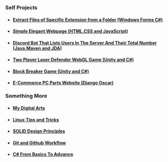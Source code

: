### Self Projects

* #### [Extract Files of Specific Extension from a Folder (Windows Forms C#)](https://github.com/WilcyWilson/SP-WindowsForms_CSharp-WindowsApplication)
* #### [Simple Elegant Webpage (HTML,CSS and JavaScript)](https://github.com/WilcyWilson/SP-JS_HTML_CSS-Webpage)
* #### [Discord Bot That Lists Users In The Server And Their Total Number (Java,Maven and JDA)](https://github.com/WilcyWilson/SP-Maven_JDA_Java-DiscordBot/tree/MessageEmbeds)
* #### [Two Player Laser Defender WebGL Game (Unity and C#)](https://github.com/WilcyWilson/SP-WebGL_Unity-LaserDefender_GameDev)
* #### [Block Breaker Game (Unity and C#)](https://github.com/WilcyWilson/SP-WindowsPlatform_Unity-BlockBreaker_GameDev)
* #### [E-Commerce PC Parts Website (Django Oscar)](https://github.com/WilcyWilson/GP-DjangoOscar-ShoppingWebsite)

### Something More

* #### [My Digital Arts](https://github.com/WilcyWilson/Digital-Painting#readme) 
* #### [Linux Tips and Tricks](https://github.com/WilcyWilson/Linux-Study#readme)
* #### [SOLID Design Principles](https://github.com/WilcyWilson/SOLID-Design-Principles#readme)
* #### [Git and Github Workflow](https://github.com/WilcyWilson/git-github-workflow#readme)
* #### [C# From Basics To Advance](https://github.com/WilcyWilson/CSharp-101#readme) 






